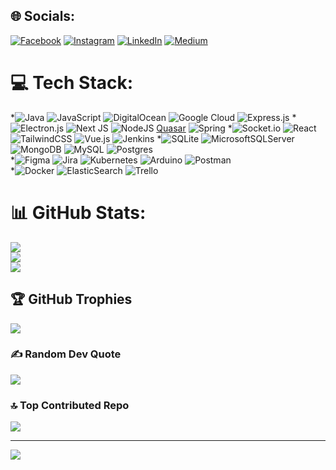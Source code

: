 
## 🌐 Socials:
[![Facebook](https://img.shields.io/badge/Facebook-%231877F2.svg?logo=Facebook&logoColor=white)](https://facebook.com/kutay.sendil) [![Instagram](https://img.shields.io/badge/Instagram-%23E4405F.svg?logo=Instagram&logoColor=white)](https://instagram.com/q._.tay) [![LinkedIn](https://img.shields.io/badge/LinkedIn-%230077B5.svg?logo=linkedin&logoColor=white)](https://linkedin.com/in/kutay-sendil) [![Medium](https://img.shields.io/badge/Medium-12100E?logo=medium&logoColor=white)](https://medium.com/@@kutaysendil) 

# 💻 Tech Stack:
*![Java](https://img.shields.io/badge/java-%23ED8B00.svg?style=plastic&logo=java&logoColor=white) ![JavaScript](https://img.shields.io/badge/javascript-%23323330.svg?style=plastic&logo=javascript&logoColor=%23F7DF1E) ![DigitalOcean](https://img.shields.io/badge/DigitalOcean-%230167ff.svg?style=plastic&logo=digitalOcean&logoColor=white) ![Google Cloud](https://img.shields.io/badge/Google%20Cloud-%234285F4.svg?style=plastic&logo=google-cloud&logoColor=white) 
![Express.js](https://img.shields.io/badge/express.js-%23404d59.svg?style=plastic&logo=express&logoColor=%2361DAFB) 
*![Electron.js](https://img.shields.io/badge/Electron-191970?style=plastic&logo=Electron&logoColor=white) ![Next JS](https://img.shields.io/badge/Next-black?style=plastic&logo=next.js&logoColor=white) ![NodeJS](https://img.shields.io/badge/node.js-6DA55F?style=plastic&logo=node.js&logoColor=white)  [Quasar](https://img.shields.io/badge/Quasar-16B7FB?style=plastic&logo=quasar&logoColor=black) ![Spring](https://img.shields.io/badge/spring-%236DB33F.svg?style=plastic&logo=spring&logoColor=white) 
*![Socket.io](https://img.shields.io/badge/Socket.io-black?style=plastic&logo=socket.io&badgeColor=010101) ![React](https://img.shields.io/badge/react-%2320232a.svg?style=plastic&logo=react&logoColor=%2361DAFB) ![TailwindCSS](https://img.shields.io/badge/tailwindcss-%2338B2AC.svg?style=plastic&logo=tailwind-css&logoColor=white) ![Vue.js](https://img.shields.io/badge/vuejs-%2335495e.svg?style=plastic&logo=vuedotjs&logoColor=%234FC08D) ![Jenkins](https://img.shields.io/badge/jenkins-%232C5263.svg?style=plastic&logo=jenkins&logoColor=white)
*![SQLite](https://img.shields.io/badge/sqlite-%2307405e.svg?style=plastic&logo=sqlite&logoColor=white) ![MicrosoftSQLServer](https://img.shields.io/badge/Microsoft%20SQL%20Sever-CC2927?style=plastic&logo=microsoft%20sql%20server&logoColor=white) ![MongoDB](https://img.shields.io/badge/MongoDB-%234ea94b.svg?style=plastic&logo=mongodb&logoColor=white) ![MySQL](https://img.shields.io/badge/mysql-%2300f.svg?style=plastic&logo=mysql&logoColor=white) ![Postgres](https://img.shields.io/badge/postgres-%23316192.svg?style=plastic&logo=postgresql&logoColor=white) 	
*![Figma](https://img.shields.io/badge/figma-%23F24E1E.svg?style=plastic&logo=figma&logoColor=white) ![Jira](https://img.shields.io/badge/jira-%230A0FFF.svg?style=plastic&logo=jira&logoColor=white) ![Kubernetes](https://img.shields.io/badge/kubernetes-%23326ce5.svg?style=plastic&logo=kubernetes&logoColor=white) ![Arduino](https://img.shields.io/badge/-Arduino-00979D?style=plastic&logo=Arduino&logoColor=white)  ![Postman](https://img.shields.io/badge/Postman-FF6C37?style=plastic&logo=postman&logoColor=white)  
*![Docker](https://img.shields.io/badge/docker-%230db7ed.svg?style=plastic&logo=docker&logoColor=white)  ![ElasticSearch](https://img.shields.io/badge/-ElasticSearch-005571?style=plastic&logo=elasticsearch) ![Trello](https://img.shields.io/badge/Trello-%23026AA7.svg?style=plastic&logo=Trello&logoColor=white)
# 📊 GitHub Stats:
![](https://github-readme-stats.vercel.app/api?username=kutaysendil&theme=react&hide_border=false&include_all_commits=true&count_private=true)<br/>
![](https://github-readme-streak-stats.herokuapp.com/?user=kutaysendil&theme=react&hide_border=false)<br/>
![](https://github-readme-stats.vercel.app/api/top-langs/?username=kutaysendil&theme=react&hide_border=false&include_all_commits=true&count_private=true&layout=compact)

## 🏆 GitHub Trophies
![](https://github-profile-trophy.vercel.app/?username=kutaysendil&theme=nord&no-frame=false&no-bg=false&margin-w=4)

### ✍️ Random Dev Quote
![](https://quotes-github-readme.vercel.app/api?type=vetical&theme=tokyonight)

### 🔝 Top Contributed Repo
![](https://github-contributor-stats.vercel.app/api?username=kutaysendil&limit=5&theme=nord&combine_all_yearly_contributions=true)

---
[![](https://visitcount.itsvg.in/api?id=kutaysendil&icon=5&color=6)](https://visitcount.itsvg.in)

<!-- Proudly created with GPRM ( https://gprm.itsvg.in ) -->
